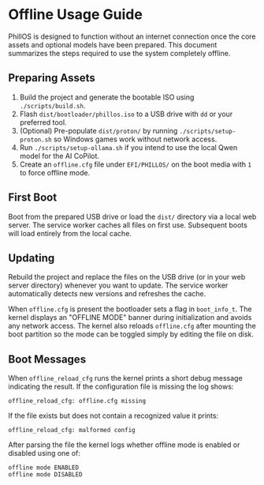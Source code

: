 # Offline Usage Guide

PhillOS is designed to function without an internet connection once the core assets and optional models have been prepared. This document summarizes the steps required to use the system completely offline.

## Preparing Assets

1. Build the project and generate the bootable ISO using `./scripts/build.sh`.
2. Flash `dist/bootloader/phillos.iso` to a USB drive with `dd` or your preferred tool.
3. (Optional) Pre-populate `dist/proton/` by running `./scripts/setup-proton.sh` so Windows games work without network access.
4. Run `./scripts/setup-ollama.sh` if you intend to use the local Qwen model for the AI CoPilot.
5. Create an `offline.cfg` file under `EFI/PHILLOS/` on the boot media with `1` to force offline mode.

## First Boot

Boot from the prepared USB drive or load the `dist/` directory via a local web server. The service worker caches all files on first use. Subsequent boots will load entirely from the local cache.

## Updating

Rebuild the project and replace the files on the USB drive (or in your web server directory) whenever you want to update. The service worker automatically detects new versions and refreshes the cache.

When `offline.cfg` is present the bootloader sets a flag in `boot_info_t`. The kernel displays an "OFFLINE MODE" banner during initialization and avoids any network access.
The kernel also reloads `offline.cfg` after mounting the boot partition so the
mode can be toggled simply by editing the file on disk.

## Boot Messages

When `offline_reload_cfg` runs the kernel prints a short debug message
indicating the result. If the configuration file is missing the log shows:

```
offline_reload_cfg: offline.cfg missing
```

If the file exists but does not contain a recognized value it prints:

```
offline_reload_cfg: malformed config
```

After parsing the file the kernel logs whether offline mode is enabled or
disabled using one of:

```
offline mode ENABLED
offline mode DISABLED
```


